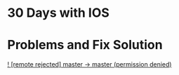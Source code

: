 # 30 Days with IOS 




# Problems and Fix Solution

[ ! [remote rejected] master -> master (permission denied)](https://stackoverflow.com/questions/40069344/remote-rejected-master-master-permission-denied/40069457)

